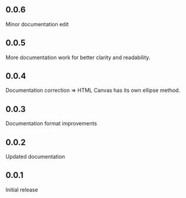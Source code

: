 ## 0.0.6

Minor documentation edit

## 0.0.5

More documentation work for better clarity and readability.

## 0.0.4

Documentation correction => HTML Canvas has its own ellipse method.

## 0.0.3

Documentation format improvements

## 0.0.2

Updated documentation

## 0.0.1

Initial release
